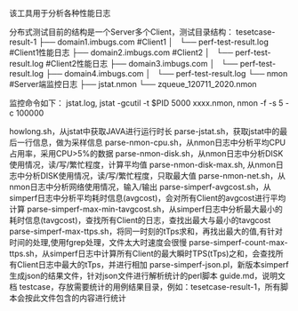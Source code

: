 该工具用于分析各种性能日志

分布式测试目前的结构是一个Server多个Client，测试目录结构：
tesetcase-result-1
├── domain1.imbugs.com #Client1
│   └── perf-test-result.log #Client1性能日志
├── domain2.imbugs.com #Client2
│   └── perf-test-result.log #Client2性能日志
├── domain3.imbugs.com
│   └── perf-test-result.log
├── domain4.imbugs.com
│   └── perf-test-result.log
└── nmon #Server端监控日志
    ├── jstat.nmon
    └── zqueue_120711_2020.nmon

监控命令如下：
jstat.log, jstat -gcutil -t $PID 5000
xxxx.nmon, nmon -f -s 5 -c 100000

howlong.sh，从jstat中获取JAVA进行运行时长
parse-jstat.sh，获取jstat中的最后一行信息，做为采样信息
parse-nmon-cpu.sh，从nmon日志中分析平均CPU占用率，采用CPU>5%的数据
parse-nmon-disk.sh，从nmon日志中分析DISK使用情况，读/写/繁忙程度，计算平均值
parse-nmon-disk-max.sh, 从nmon日志中分析DISK使用情况，读/写/繁忙程度，只取最大值
parse-nmon-net.sh，从nmon日志中分析网络使用情况，输入/输出
parse-simperf-avgcost.sh，从simperf日志中分析平均耗时信息(avgcost)，会对所有Client的avgcost进行平均计算
parse-simperf-max-min-tavgcost.sh，从simperf日志中分析最大最小的耗时信息(tavgcost)，查找所有Client的日志，查找出最大与最小的tavgcost
parse-simperf-max-ttps.sh，将同一时刻的tTps求和，再找出最大的值,有针对时间的处理,使用fgrep处理，文件太大时速度会很慢
parse-simperf-count-max-ttps.sh，从simperf日志中计算所有Client的最大瞬时TPS(tTps)之和，会查找所有Client日志中最大的tTps，并进行相加
parse-simperf-json.pl，新版本simperf生成json的结果文件，针对json文件进行解析统计的perl脚本
guide.md，说明文档
testcase，存放需要统计的用例结果目录，例如：tesetcase-result-1，所有脚本会按此文件包含的内容进行统计
